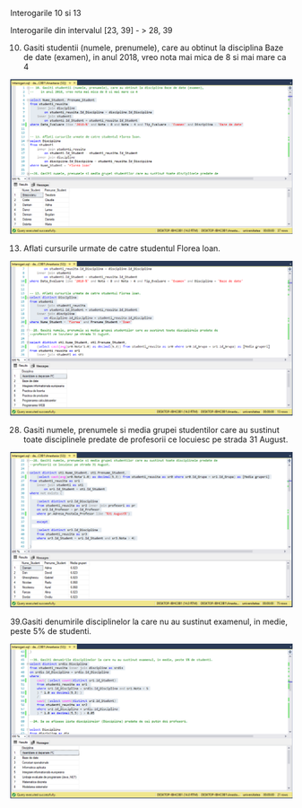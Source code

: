 Interogarile 10 si 13 

Interogarile din intervalul [23, 39] - > 28, 39

10. Gasiti studentii (numele, prenumele), care au obtinut la disciplina Baze de date (examen), in anul 2018, vreo nota mai mica de 8 si mai mare ca 4

<img src="https://github.com/iondodon/DB/blob/main/Lab4/10/mv3.png"/>

13. Aflati cursurile urmate de catre studentul Florea loan.

<img src="https://github.com/iondodon/DB/blob/main/Lab4/13/mv3.png"/>

28.  Gasiti numele, prenumele si media grupei studentilor care au sustinut toate disciplinele predate de profesorii ce locuiesc pe strada 31 August. 

<img src="https://github.com/iondodon/DB/blob/main/Lab4/28/mv2.png"/>

39.Gasiti denumirile disciplinelor la care nu au sustinut examenul, in medie, peste 5% de studenti.

<img src="https://github.com/iondodon/DB/blob/main/Lab4/39/mv3.png"/>